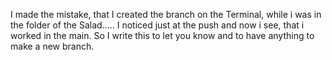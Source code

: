 I made the mistake, that I created the branch on the Terminal, while i was in the folder of the Salad.....
I noticed just at the push and now i see, that i worked in the main. So I write this to let you know and to have anything to make a new branch.
